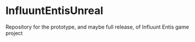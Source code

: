 # InfluuntEntisUnreal
Repository for the prototype, and maybe full release, of Influunt Entis game project
